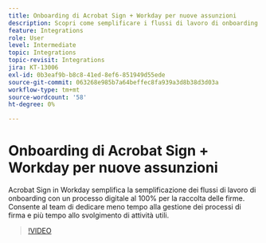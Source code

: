 ```yaml
---
title: Onboarding di Acrobat Sign + Workday per nuove assunzioni
description: Scopri come semplificare i flussi di lavoro di onboarding con Acrobat Sign + Workday
feature: Integrations
role: User
level: Intermediate
topic: Integrations
topic-revisit: Integrations
jira: KT-13006
exl-id: 0b3eaf9b-b8c8-41ed-8ef6-851949d55ede
source-git-commit: 063268e985b7a64beffec8fa939a3d8b38d3d03a
workflow-type: tm+mt
source-wordcount: '58'
ht-degree: 0%

---
```


# Onboarding di Acrobat Sign + Workday per nuove assunzioni

Acrobat Sign in Workday semplifica la semplificazione dei flussi di lavoro di onboarding con un processo digitale al 100% per la raccolta delle firme. Consente al team di dedicare meno tempo alla gestione dei processi di firma e più tempo allo svolgimento di attività utili.

>[!VIDEO](https://video.tv.adobe.com/v/3446641?quality=12&learn=on&hidetitle=true&captions=ita)
